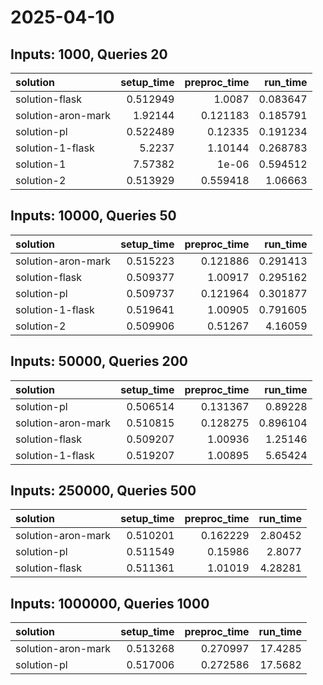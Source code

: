 # 2025-04-10

## Inputs: 1000, Queries 20

| solution           |   setup_time |   preproc_time |   run_time |
|:-------------------|-------------:|---------------:|-----------:|
| solution-flask     |     0.512949 |       1.0087   |   0.083647 |
| solution-aron-mark |     1.92144  |       0.121183 |   0.185791 |
| solution-pl        |     0.522489 |       0.12335  |   0.191234 |
| solution-1-flask   |     5.2237   |       1.10144  |   0.268783 |
| solution-1         |     7.57382  |       1e-06    |   0.594512 |
| solution-2         |     0.513929 |       0.559418 |   1.06663  |

## Inputs: 10000, Queries 50

| solution           |   setup_time |   preproc_time |   run_time |
|:-------------------|-------------:|---------------:|-----------:|
| solution-aron-mark |     0.515223 |       0.121886 |   0.291413 |
| solution-flask     |     0.509377 |       1.00917  |   0.295162 |
| solution-pl        |     0.509737 |       0.121964 |   0.301877 |
| solution-1-flask   |     0.519641 |       1.00905  |   0.791605 |
| solution-2         |     0.509906 |       0.51267  |   4.16059  |

## Inputs: 50000, Queries 200

| solution           |   setup_time |   preproc_time |   run_time |
|:-------------------|-------------:|---------------:|-----------:|
| solution-pl        |     0.506514 |       0.131367 |   0.89228  |
| solution-aron-mark |     0.510815 |       0.128275 |   0.896104 |
| solution-flask     |     0.509207 |       1.00936  |   1.25146  |
| solution-1-flask   |     0.519207 |       1.00895  |   5.65424  |

## Inputs: 250000, Queries 500

| solution           |   setup_time |   preproc_time |   run_time |
|:-------------------|-------------:|---------------:|-----------:|
| solution-aron-mark |     0.510201 |       0.162229 |    2.80452 |
| solution-pl        |     0.511549 |       0.15986  |    2.8077  |
| solution-flask     |     0.511361 |       1.01019  |    4.28281 |

## Inputs: 1000000, Queries 1000

| solution           |   setup_time |   preproc_time |   run_time |
|:-------------------|-------------:|---------------:|-----------:|
| solution-aron-mark |     0.513268 |       0.270997 |    17.4285 |
| solution-pl        |     0.517006 |       0.272586 |    17.5682 |
